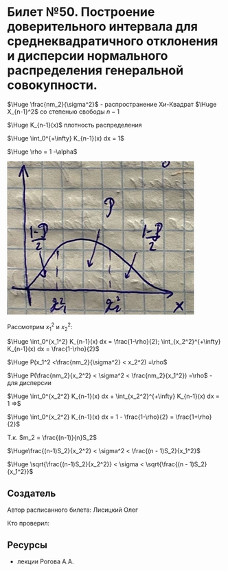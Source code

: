 # Билет №50. Построение доверительного интервала для среднеквадратичного отклонения и дисперсии нормального распределения генеральной совокупности.

$\Huge \frac{nm_2}{\sigma^2}$ - распространение Хи-Квадрат $\Huge X_{n-1}^2$ со степенью свободы $n-1$

$\Huge K_{n-1}(x)$ плотность распределения

$\Huge \int_0^{+\infty} K_{n-1}(x) dx = 1$

$\Huge \rho = 1 -\alpha$

![](./graph02.png)

Рассмотрим $x_1^2$ и $x_2^2$:

$\Huge \int_0^{x_1^2} K_{n-1}(x) dx = \frac{1-\rho}{2}; \int_{x_2^2}^{+\infty} K_{n-1}(x) dx = \frac{1-\rho}{2}$

$\Huge P(x_1^2 <\frac{nm_2}{\sigma^2} < x_2^2) =\rho$

$\Huge P(\frac{nm_2}{x_2^2} < \sigma^2 < \frac{nm_2}{x_1^2}) =\rho$ - для дисперсии

$\Huge \int_0^{x_2^2} K_{n-1}(x) dx + \int_{x_2^2}^{+\infty} K_{n-1}(x) dx = 1 =>$

$\Huge \int_0^{x_2^2} K_{n-1}(x) dx = 1 - \frac{1-\rho}{2} = \frac{1+\rho}{2}$



Т.к. $m_2  = \frac{(n-1)}{n}S_2$

$\Huge\frac{(n-1)S_2}{x_2^2} < \sigma^2 < \frac{(n - 1)S_2}{x_1^2}$

$\Huge \sqrt{\frac{(n-1)S_2}{x_2^2}} < \sigma < \sqrt{\frac{(n - 1)S_2}{x_1^2}}$

## Создатель

Автор расписанного билета: Лисицкий Олег

Кто проверил:


## Ресурсы
- лекции Рогова А.А.
